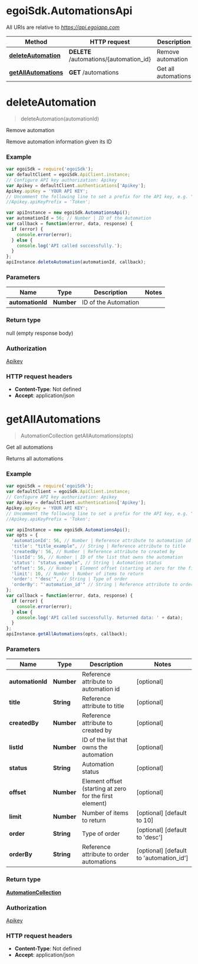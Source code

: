 # egoiSdk.AutomationsApi

All URIs are relative to *https://api.egoiapp.com*

Method | HTTP request | Description
------------- | ------------- | -------------
[**deleteAutomation**](AutomationsApi.md#deleteAutomation) | **DELETE** /automations/{automation_id} | Remove automation
[**getAllAutomations**](AutomationsApi.md#getAllAutomations) | **GET** /automations | Get all automations


<a name="deleteAutomation"></a>
# **deleteAutomation**
> deleteAutomation(automationId)

Remove automation

Remove automation information given its ID

### Example
```javascript
var egoiSdk = require('egoiSdk');
var defaultClient = egoiSdk.ApiClient.instance;
// Configure API key authorization: Apikey
var Apikey = defaultClient.authentications['Apikey'];
Apikey.apiKey = 'YOUR API KEY';
// Uncomment the following line to set a prefix for the API key, e.g. "Token" (defaults to null)
//Apikey.apiKeyPrefix = 'Token';

var apiInstance = new egoiSdk.AutomationsApi();
var automationId = 56; // Number | ID of the Automation
var callback = function(error, data, response) {
  if (error) {
    console.error(error);
  } else {
    console.log('API called successfully.');
  }
};
apiInstance.deleteAutomation(automationId, callback);
```

### Parameters

Name | Type | Description  | Notes
------------- | ------------- | ------------- | -------------
 **automationId** | **Number**| ID of the Automation | 

### Return type

null (empty response body)

### Authorization

[Apikey](../README.md#Apikey)

### HTTP request headers

 - **Content-Type**: Not defined
 - **Accept**: application/json

<a name="getAllAutomations"></a>
# **getAllAutomations**
> AutomationCollection getAllAutomations(opts)

Get all automations

Returns all automations

### Example
```javascript
var egoiSdk = require('egoiSdk');
var defaultClient = egoiSdk.ApiClient.instance;
// Configure API key authorization: Apikey
var Apikey = defaultClient.authentications['Apikey'];
Apikey.apiKey = 'YOUR API KEY';
// Uncomment the following line to set a prefix for the API key, e.g. "Token" (defaults to null)
//Apikey.apiKeyPrefix = 'Token';

var apiInstance = new egoiSdk.AutomationsApi();
var opts = {
  'automationId': 56, // Number | Reference attribute to automation id
  'title': "title_example", // String | Reference attribute to title
  'createdBy': 56, // Number | Reference attribute to created by
  'listId': 56, // Number | ID of the list that owns the automation
  'status': "status_example", // String | Automation status
  'offset': 56, // Number | Element offset (starting at zero for the first element)
  'limit': 10, // Number | Number of items to return
  'order': "'desc'", // String | Type of order
  'orderBy': "'automation_id'" // String | Reference attribute to order automations
};
var callback = function(error, data, response) {
  if (error) {
    console.error(error);
  } else {
    console.log('API called successfully. Returned data: ' + data);
  }
};
apiInstance.getAllAutomations(opts, callback);
```

### Parameters

Name | Type | Description  | Notes
------------- | ------------- | ------------- | -------------
 **automationId** | **Number**| Reference attribute to automation id | [optional] 
 **title** | **String**| Reference attribute to title | [optional] 
 **createdBy** | **Number**| Reference attribute to created by | [optional] 
 **listId** | **Number**| ID of the list that owns the automation | [optional] 
 **status** | **String**| Automation status | [optional] 
 **offset** | **Number**| Element offset (starting at zero for the first element) | [optional] 
 **limit** | **Number**| Number of items to return | [optional] [default to 10]
 **order** | **String**| Type of order | [optional] [default to &#39;desc&#39;]
 **orderBy** | **String**| Reference attribute to order automations | [optional] [default to &#39;automation_id&#39;]

### Return type

[**AutomationCollection**](AutomationCollection.md)

### Authorization

[Apikey](../README.md#Apikey)

### HTTP request headers

 - **Content-Type**: Not defined
 - **Accept**: application/json

